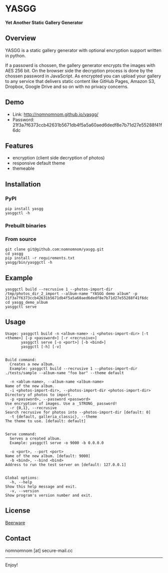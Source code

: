 YASGG
=====

**Yet Another Static Gallery Generator**

## Overview

YASGG is a static gallery generator with optional encryption support written in python.

If a passowrd is chossen, the gallery generator encrypts the images with AES 256 bit.
On the browser side the decryption process is done by the chossen password in JavaScript.
As encrypted you can upload your gallery to any service that delivers static content like GitHub Pages, Amazon S3,
Dropbox, Google Drive and so on with no privacy concerns.

## Demo

* Link: http://nomnomnom.github.io/yasgg/
* Password: 21f3a7f6373ccb42631b5671db4f5a5a60aed6dedf8e7b71d27e55288f41f6dc

## Features

* encryption (client side decryption of photos)
* responsive default theme
* themeable

## Installation

### PyPI

    pip install yasgg
    yasggctl -h

### Prebuilt binaries

### From source

    git clone git@github.com:nomnomnom/yasgg.git
    cd yasgg
    pip install -r requirements.txt
    yasgg/bin/yasggctl -h

## Example

    yasggctl build --recrusive 1 --photos-import-dir /tmp/photos_dir_2_import --album-name "YASGG demo album" -p 21f3a7f6373ccb42631b5671db4f5a5a60aed6dedf8e7b71d27e55288f41f6dc
    cd yasgg_demo_album
    yasggctl serve

## Usage

    Usage: yasggctl build -n <album-name> -i <photos-import-dir> [-t <theme>] [-p <password>] [-r <recrusive>]
           yasggctl serve [-o <port>] [-b <bind>]
           yasggctl [-h] [-v]


    Build command:
      Creates a new album.
      Example: yasggctl build --recrusive 1 --photos-import-dir ./tests/sample --album-name "foo bar" --theme default

      -n <ablum-name>, --album-name <album-name>                        Name of the new album.
      -i <photos-import-dir>, --photos-import-dir <photos-import-dir>   Directory of photos to import.
      -p <password>, --password <password>                              Use encryption of images. Use a _STRONG_ password!
      -r {0,1}, --recrusive                                             Search recrusive for photos into --photos-import-dir [default: 0]
      -t {default, galleria_classic}, --theme                           The theme to use. [default: default]


    Serve command:
      Serves a created album.
      Example: yasggctl serve -o 9000 -b 0.0.0.0

      -o <port>, --port <port>                                          Name of the new album. [default: 9000]
      -b <bind>, --bind <bind>                                          Address to run the test server on [default: 127.0.0.1]


    Global options:
      -h, --help                                                        Show this help message and exit.
      -v, --version                                                     Show program's version number and exit.

## License
[Beerware](https://raw.github.com/nomnomnom/yasgg/master/LICENSE)

## Contact
nomnomnom [at] secure-mail.cc

---
Enjoy!
